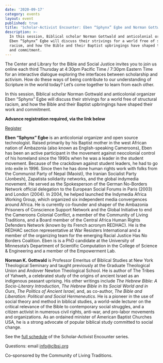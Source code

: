 ```yaml
---
date: '2020-09-17'
category: events
layout: event
published: true
title: 'Scholar-Activist Encounter: Eben “Sphynx” Egbe and Norman Gottwald'
description: >-
  In this session, Biblical scholar Norman Gottwald and anticolonial organizer
  Eben “Sphynx” Egbe will discuss their strivings for a world free of structural
  racism, and how the Bible and their Baptist upbringings have shaped their work
  and commitment.
---
```

The Center and Library for the Bible and Social Justice invites you to
join us online each third Thursday at 4:30pm Pacific Time / 7:30pm
Eastern Time for an interactive dialogue exploring the interfaces
between scholarship and activism. How do these ways of being contribute
to our understanding of Scripture in the world today? Let’s come
together to learn from each other.

In this session, Biblical scholar Norman Gottwald and anticolonial
organizer Eben “Sphynx” Egbe will discuss their strivings for a world
free of structural racism, and how the Bible and their Baptist
upbringings have shaped their work and commitment.

**Advance registration required, via the link below**

<a class="primary donate button small" href="https://us02web.zoom.us/meeting/register/tZwucuiurz8iH9ehReExrtWShKzutaQPD0Nz">Register</a>

**Eben “Sphynx” Egbe** is an anticolonial organizer and open source
technologist. Raised primarily by his Baptist mother in the west African
nation of Ambazonia (also known as English-speaking Cameroons), Eben has
been an active participant in the movement against neocolonial control
of his homeland since the 1990s when he was a leader in the student
movement. Because of the crackdown against student leaders, he had to go
into exile in 1996. Since then he has done human rights work with folks
from the Communist Party of Nepal (Maoist), the Iranian Socialist Party
(Jonbesh), Zapatista solidarity networks, and the global indymedia
movement. He served as the Spokesperson of the German No-Borders Network
official delegation to the European Social Forums in Paris (2003) and
London (2004). In 2004, he helped launched the Indymedia Africa Working
Group, which organized six independent media convergences around Africa.
He is currently co-founder and shaper of the Ambazonia Prisoners of
Conscience Support Network and the Global Initiative to end the
Cameroons Colonial Conflict, a member of the Community of Living
Traditions, and a Board member of the Central Africa Human Rights
Defenders Network (known by its French acronym REDHAC). He is the REDHAC
section representative at War Resisters International and a member of
the organizing team for the emerging Racial Justice Has No Borders
Coalition. Eben is is a PhD candidate at the University of Minnesota’s
Department of Scientific Computation in the College of Science &
Engineering and a member of the Empowerment Lab.

**Norman K. Gottwald** is Professor Emeritus of Biblical Studies at New York
Theological Seminary and taught previously at the Graduate Theological
Union and Andover Newton Theological School. He is author of The Tribes
of Yahweh, a celebrated study of the origins of ancient Israel as an
indigenous peasant uprising. His other writings include _The Hebrew
Bible: A Socio-Literary Introduction_, _The Hebrew Bible in Its Social
World and in Ours_, _The Politics of Ancient Israel_, and, as co-author,
_The Bible and Liberation: Political and Social Hermeneutics_. He is a
pioneer in the use of social theory and method in biblical studies, a
world-wide lecturer on the critical relevance of the Bible to
contemporary social struggles, and a citizen activist in numerous civil
rights, anti-war, and pro-labor movements and organizations. As an
ordained minister of American Baptist Churches USA, he is a strong
advocate of popular biblical study committed to social change.

See the [full schedule](https://clbsj.org/news/2020/06/11/scholar-activist-encounters/)
of the Scholar-Activist Encounter series.

Questions: email [info@clbsj.org](mailto:info@clbsj.org)

Co-sponsored by the Community of Living Traditions.
